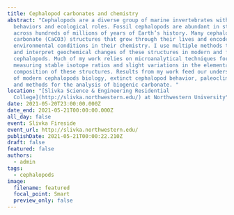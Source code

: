 ```yaml
---
title: Cephalopod carbonates and chemistry
abstract: "Cephalopods are a diverse group of marine invertebrates with complex
  behaviors and ecological roles. Fossil cephalopods are abundant in strata
  across hundreds of millions of years of Earth’s history. Many cephalopods have
  carbonate (CaCO3) structures that grow through their lives and encode
  environmental conditions in their chemistry. I use multiple methods to measure
  and interpret geochemical changes of these structures in modern and fossil
  cephalopods. Much of my work relies on microanalytical techniques for
  measuring stable isotope ratios and slight variations in the elemental
  composition of these structures. Results from my work feed our understanding
  of modern cephalopods biology, extinct cephalopod behavior, paleoclimatology,
  and methods for the analysis of biogenic carbonate. "
location: "[Slivka Science & Engineering Residential
  College](http://slivka.northwestern.edu/) at Northwestern University"
date: 2021-05-20T23:00:00.000Z
date_end: 2021-05-21T00:00:00.000Z
all_day: false
event: Slivka Fireside
event_url: http://slivka.northwestern.edu/
publishDate: 2021-05-21T00:00:22.210Z
draft: false
featured: false
authors:
  - admin
tags:
  - cephalopods
image:
  filename: featured
  focal_point: Smart
  preview_only: false
---
```

